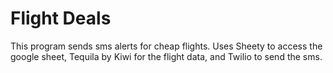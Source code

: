 # Flight Deals
This program sends sms alerts for cheap flights. Uses Sheety to access the google sheet, Tequila by Kiwi for the flight data, and Twilio to send the sms.
 
